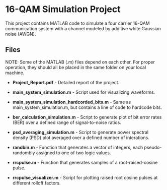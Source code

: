 # 16-QAM Simulation Project

This project contains MATLAB code to simulate a four carrier 16-QAM communication system with a channel modeled by additive white Gaussian noise (AWGN).


## Files

NOTE: Some of the MATLAB (.m) files depend on each other. For proper operation, they should all be placed in the same folder on your local machine.

* **Project_Report.pdf** - Detailed report of the project.

* **main_system_simulation.m** - Script used for visualizing waveforms.

* **main_system_simulation_hardcorded_bits.m** - Same as main_system_simulation.m, but contains a line of code to hardcode bits.

* **ber_calculation_simulation.m** - Script to generate plot of bit error rates (BER) over a defined range of signal-to-noise ratios.

* **psd_averaging_simulation.m** - Script to generate power spectral density (PSD) plot averaged over a defined number of interations.

* **randbin.m** - Function that generates a vector of integers, each pseudo-randombly assigned to one of two logic values.

* **rrcpulse.m** - Function that generates samples of a root-raised-cosine pulse.

* **rrcpulse_visualizer.m** - Script for plotting raised root cosine pulses at different rolloff factors.